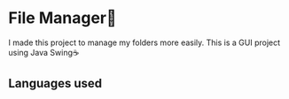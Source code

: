 # File Manager📁

I made this project to manage my folders more easily. This is a GUI project using Java Swing☕

## Languages used
